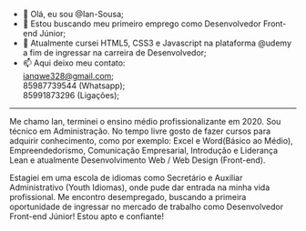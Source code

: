 - 👋 Olá, eu sou @Ian-Sousa;
- 👀 Estou buscando meu primeiro emprego como Desenvolvedor Front-end Júnior;
- 🌱 Atualmente cursei HTML5, CSS3 e Javascript na plataforma @udemy a fim de ingressar na carreira de Desenvolvedor;
- 📫 Aqui deixo meu contato:
      <br>ianqwe328@gmail.com;
      <br>85987739544 (Whatsapp);
      <br>85991873296 (Ligações);
<hr>

<p>
  Me chamo Ian, terminei o ensino médio profissionalizante em 2020. Sou técnico em Administração. No tempo livre gosto de fazer cursos para adquirir conhecimento, como     por exemplo: Excel e Word(Básico ao Médio), Empreendedorismo, Comunicação Empresarial, Introdução e Liderança Lean e atualmente Desenvolvimento Web / Web Design         (Front-end).
</p>
<p>
  Estagiei em uma escola de idiomas como Secretário e Auxiliar Administrativo (Youth Idiomas), onde pude dar entrada na minha vida profissional.
  Me encontro desempregado, buscando a primeira oportunidade de ingressar no mercado de trabalho como Desenvolvedor Front-end Júnior!
  Estou apto e confiante!
</p>

<!---
Ian-Sousa/Ian-Sousa is a ✨ special ✨ repository because its `README.md` (this file) appears on your GitHub profile.
You can click the Preview link to take a look at your changes.
--->

